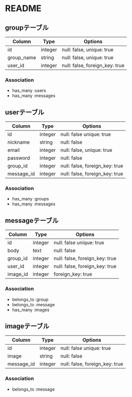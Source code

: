 # README

## groupテーブル
|Column|Type|Options|
|------|----|-------|
|id|integer|null: false, unique: true|
|group_name|string|null: false, unique: true|
|user_id|integer|null: false, foreign_key: true|
### Association
- has_many :users
- has_many :messages

## userテーブル
|Column|Type|Options|
|------|----|-------|
|id|integer|null: false unique: true|
|nickname|string|null: false|
|email|integer|null: false, unique: true|
|password|integer|null: false|
|group_id|integer|null: false, foreign_key: true|
|message_id|integer|null: false, foreign_key: true|

### Association
- has_many :groups
- has_many :messages

## messageテーブル
|Column|Type|Options|
|------|----|-------|
|id|integer|null: false unique: true|
|body|text|null: false|
|group_id|integer|null: false, foreign_key: true|
|user_id|integer|null: false, foreign_key: true|
|image_id|integer|foreign_key: true|

### Association
- belongs_to :group
- belongs_to :message
- has_many :images

## imageテーブル
|Column|Type|Options|
|------|----|-------|
|id|integer|null: false unique: true|
|image|string|null: false|
|message_id|integer|null: false, foreign_key: true|

### Association
- belongs_to :message

